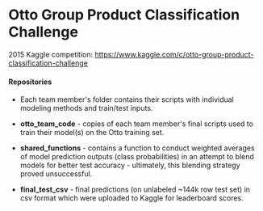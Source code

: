 # Otto Group Product Classification Challenge
2015 Kaggle competition: https://www.kaggle.com/c/otto-group-product-classification-challenge

#### Repositories

- Each team member's folder contains their scripts with individual modeling methods and train/test inputs.

- **otto_team_code** - copies of each team member's final scripts used to train their model(s) on the Otto training set.

- **shared_functions** - contains a function to conduct weighted averages of model prediction outputs (class probabilities) in an attempt to blend models for better test accuracy - ultimately, this blending strategy proved unsuccessful.

- **final_test_csv** - final predictions (on unlabeled ~144k row test set) in csv format which were uploaded to Kaggle for leaderboard scores.